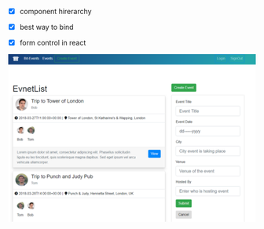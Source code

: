 * [x] component hirerarchy

* [x] best way to bind

* [x] form control in react 


![git hub ](https://github.com/thisismrsanjay/bit-events/blob/master/Capture.PNG)
